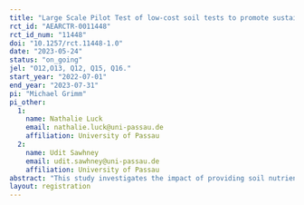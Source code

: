 ```yaml
---
title: "Large Scale Pilot Test of low-cost soil tests to promote sustainable farming practices among smallholder farms in Indonesia"
rct_id: "AEARCTR-0011448"
rct_id_num: "11448"
doi: "10.1257/rct.11448-1.0"
date: "2023-05-24"
status: "on_going"
jel: "O12,O13, Q12, Q15, Q16."
start_year: "2022-07-01"
end_year: "2023-07-31"
pi: "Michael Grimm"
pi_other:
  1:
    name: Nathalie Luck
    email: nathalie.luck@uni-passau.de
    affiliation: University of Passau
  2:
    name: Udit Sawhney
    email: udit.sawhney@uni-passau.de
    affiliation: University of Passau
abstract: "This study investigates the impact of providing soil nutrient management training and conducting on-the-field manual soil tests to encourage smallholder farmers to adopt a balanced fertilizer application behaviour and to increase the use of organic inputs. The intervention is implemented as a Randomized Controlled Trial, wherein information and training sessions on soil management practices are provided in a farmer group setting. Villages were randomized into three groups: (1) Control group, (2) T1: 1-day training and (3) T2: 2-day training. In T2 we additionally offered soil testing. This allows us to investigate whether soil testing can augment the effect of soil health management training. Following the in-person training, farmers in T1 and T2 further received access to a digital extension platform. This platform provides videos and tutorials on the material taught during the training. The study relies on dual-wave panel datasets (baseline and end-line survey). Given the local context of unbalanced application of chemical fertilizers, we are particularly interested in investigating whether exposure to training influences farmers’ fertilizer application behaviour. The research design also permits the exploration of potential changes in farm yields, farming profits/losses, and also farmers’ knowledge about nutrient management in response to training."
layout: registration
---
```



